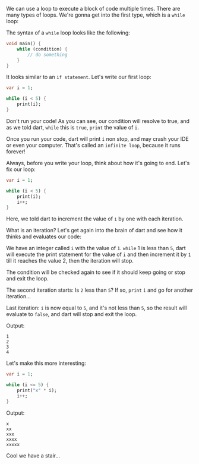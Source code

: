 We can use a loop to execute a block of code multiple times. There are many types of loops. We're gonna get into the first type, which is a `while` loop:

The syntax of a `while` loop looks like the following:

```dart
void main() {
    while (condition) {
        // do something
    }
}
```

It looks similar to an `if statement`. Let's write our first loop:

```dart
var i = 1;

while (i < 5) {
    print(i);
}
```

Don't run your code! As you can see, our condition will resolve to true, and as we told dart, `while` this is `true`, `print` the value of `i`.

Once you run your code, dart will print `i` non stop, and may crash your IDE or even your computer. That's called an `infinite loop`, because it runs forever!

Always, before you write your loop, think about how it's going to end. Let's fix our loop:

```dart
var i = 1;

while (i < 5) {
    print(i);
    i++;
}
```

Here, we told dart to increment the value of `i` by one with each iteration.

What is an iteration?
Let's get again into the brain of dart and see how it thinks and evaluates our code:

We have an integer called `i` with the value of `1`. `while` 1 is less than `5`, dart will execute the print statement for the value of `i` and then increment it by `1` till it reaches the value 2, then the iteration will stop.

The condition will be checked again to see if it should keep going or stop and exit the loop.

The second iteration starts: Is `2` less than `5`? If so, `print` `i` and go for another iteration...

Last iteration: `i` is now equal to `5`, and it's not less than `5`, so the result will evaluate to `false`, and dart will stop and exit the loop.

Output:

```
1
2
3
4
```

Let's make this more interesting:

```dart
var i = 1;

while (i <= 5) {
    print("x" * i);
    i++;
}
```

Output:

```
x
xx
xxx
xxxx
xxxxx
```

Cool we have a stair...
